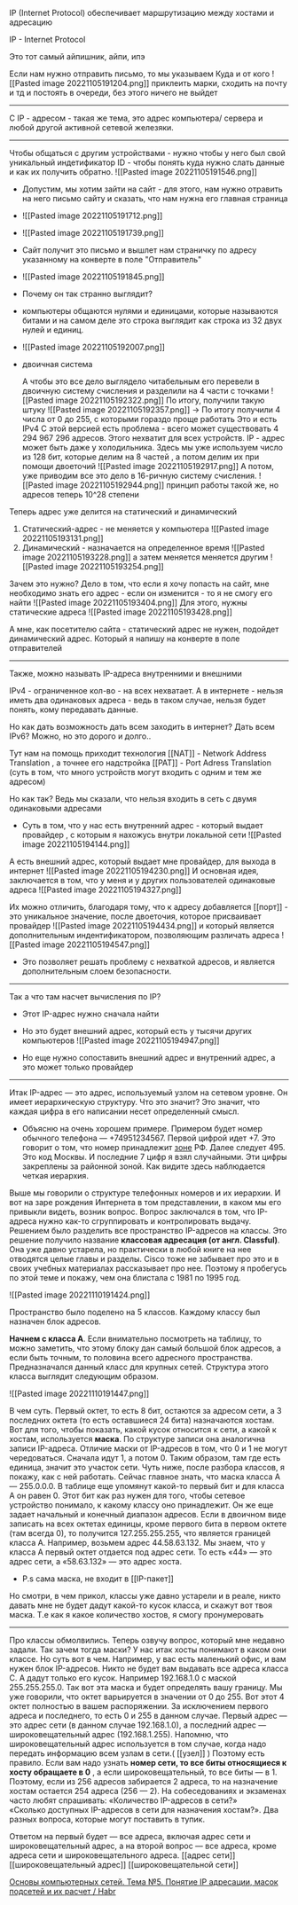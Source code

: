 IP (Internet Protocol) обеспечивает маршрутизацию между хостами и адресацию



IP - Internet Protocol

Это тот самый айпишник, айпи, ипэ

Если нам нужно отправить письмо, то мы указываем Куда и от кого
![[Pasted image 20221105191204.png]]
приклеить марки, сходить на почту и тд и постоять в очереди, без этого ничего не выйдет

------------------------
С IP - адресом - такая же тема, это адрес компьютера/ сервера  и любой другой активной сетевой железяки.

------------------------
Чтобы общаться с другим устройствами - нужно чтобы у него был свой уникальный индетификатор ID - чтобы понять куда нужно слать данные и как их получить обратно.
![[Pasted image 20221105191546.png]]

- Допустим, мы хотим зайти на сайт - для этого, нам нужно отравить на него письмо сайту и сказать, что нам нужна его главная страница
- ![[Pasted image 20221105191712.png]]
- ![[Pasted image 20221105191739.png]]
- Сайт получит это письмо и вышлет нам страничку по адресу указанному на конверте в поле "Отправитель" 
- ![[Pasted image 20221105191845.png]]
- Почему он так странно выглядит?
- компьютеры общаются нулями и единицами, которые называются битами и на самом деле это строка выглядит как строка из 32 двух нулей и единиц.
- ![[Pasted image 20221105192007.png]]
- двоичная система

  А чтобы это все дело выглядело читабельным его перевели в двоичную систему счисления и разделили на 4 части с точками
  ![[Pasted image 20221105192322.png]]
  По итогу, получили такую штуку ![[Pasted image 20221105192357.png]]
  -> По итогу получили 4 числа от 0 до 255, с которыми гораздо проще работать
  Это и есть IPv4
  С этой версией есть проблема - всего может существовать 4 294 967 296 адресов. Этого нехватит для всех устройств. IP - адрес может быть даже у холодильника.
  Здесь мы уже используем число из 128 бит, которые делим на 8 частей , а потом 
  делим их при помощи двоеточий
  ![[Pasted image 20221105192917.png]]
  А потом, уже приводим все это дело в 16-ричную систему счисления.
  ![[Pasted image 20221105192944.png]]
принцип работы такой же, но адресов теперь 10^28 степени


Теперь адрес уже делится на статический и динамический

1) Статический-адрес - не меняется у компьютера
![[Pasted image 20221105193131.png]]
2) Динамический - назначается на определенное  время
![[Pasted image 20221105193228.png]] 
а затем меняется  меняется другим
![[Pasted image 20221105193254.png]]

Зачем это нужно? Дело в том, что если я хочу попасть на сайт, мне необходимо знать его адрес - если он изменится - то я не смогу его найти
![[Pasted image 20221105193404.png]]
Для этого, нужны статические адреса
![[Pasted image 20221105193428.png]]

А мне, как посетителю сайта - статический адрес не нужен, подойдет динамический адрес. Который я напишу на конверте в поле отправителей

------------------------------------------------
Также, можно называть IP-адреса внутренними и внешними

IPv4 - ограниченное кол-во - на всех нехватает. А в интернете - нельзя иметь два одинаковых адреса - ведь в таком случае, нельзя будет понять, кому передавать данные.

Но как дать возможность дать всем заходить в интернет?
Дать всем IPv6?
Можно, но это дорого и долго.. 

Тут нам на помощь приходит технология [[NAT]] - Network Address Translation  , а точнее его надстройка [[PAT]] - Port Adress Translation 
(суть в том, что много устройств могут входить с одним и тем же адресом)

Но как так? Ведь мы сказали, что нельзя входить в сеть с двумя одинаковыми адресами

- Суть в том, что у нас есть внутренний адрес  - который выдает провайдер , с которым я нахожусь внутри локальной сети
![[Pasted image 20221105194144.png]]

А есть внешний адрес, который выдает мне провайдер, для выхода в интернет
![[Pasted image 20221105194230.png]]
 И основная идея, заключается в том, что у меня и у других пользователей одинаковые адреса 
 ![[Pasted image 20221105194327.png]]
 
 Их можно отличить, благодаря тому, что к адресу добавляется [[порт]] - это уникальное значение, после двоеточия, которое присваивает провайдер
 ![[Pasted image 20221105194434.png]]
  и который является дополнительным индентификатором, позволяющим различать адреса
  ![[Pasted image 20221105194547.png]]
- Это позволяет решать проблему с нехваткой адресов, и является дополнительным слоем безопасности.
------------------------

Так а что там насчет вычисления по IP?

- Этот IP-адрес нужно сначала найти
- Но это будет внешний адрес, который есть у тысячи других компьютеров
![[Pasted image 20221105194947.png]]

- Но еще нужно сопоставить внешний адрес и внутренний адрес, а это может только провайдер


-------------------
Итак IP-адрес — это адрес, используемый узлом на сетевом уровне. Он имеет иерархическую структуру. Что это значит? Это значит, что каждая цифра в его написании несет определенный смысл.
- Объясню на очень хорошем примере. Примером будет номер обычного телефона — +74951234567. Первой цифрой идет +7. Это говорит о том, что номер принадлежит [зоне](https://ru.wikipedia.org/wiki/%D0%A1%D0%BF%D0%B8%D1%81%D0%BE%D0%BA_%D1%82%D0%B5%D0%BB%D0%B5%D1%84%D0%BE%D0%BD%D0%BD%D1%8B%D1%85_%D0%BA%D0%BE%D0%B4%D0%BE%D0%B2_%D1%81%D1%82%D1%80%D0%B0%D0%BD) РФ. Далее следует 495. Это код Москвы. И последние 7 цифр я взял случайными. Эти цифры закреплены за районной зоной. Как видите здесь наблюдается четкая иерархия.


Выше мы говорили о структуре телефонных номеров и их иерархии. И вот на заре рождения Интернета в том представлении, в каком мы его привыкли видеть, возник вопрос. Вопрос заключался в том, что IP-адреса нужно как-то сгруппировать и контролировать выдачу. Решением было разделить все пространство IP-адресов на классы. Это решение получило название **классовая адресация (от англ. Classful)**. Она уже давно устарела, но практически в любой книге на нее отводятся целые главы и разделы. Cisco тоже не забывает про это и в своих учебных материалах рассказывает про нее. Поэтому я пробегусь по этой теме и покажу, чем она блистала с 1981 по 1995 год.

![[Pasted image 20221110191424.png]]



Пространство было поделено на 5 классов. Каждому классу был назначен блок адресов.  
  
**Начнем с класса A**. Если внимательно посмотреть на таблицу, то можно заметить, что этому блоку дан самый большой блок адресов, а если быть точным, то половина всего адресного пространства. Предназначался данный класс для крупных сетей. Структура этого класса выглядит следующим образом.

![[Pasted image 20221110191447.png]]



В чем суть. Первый октет, то есть 8 бит, остаются за адресом сети, а 3 последних октета (то есть оставшиеся 24 бита) назначаются хостам. Вот для того, чтобы показать, какой кусок относится к сети, а какой к хостам, используется **маска**. По структуре записи она аналогична записи IP-адреса. Отличие маски от IP-адресов в том, что 0 и 1 не могут чередоваться. Сначала идут 1, а потом 0. Таким образом, там где есть единица, значит это участок сети. Чуть ниже, после разбора классов, я покажу, как с ней работать. Сейчас главное знать, что маска класса A — 255.0.0.0. В таблице еще упомянут какой-то первый бит и для класса A он равен 0. Этот бит как раз нужен для того, чтобы сетевое устройство понимало, к какому классу оно принадлежит. Он же еще задает начальный и конечный диапазон адресов. Если в двоичном виде записать на всех октетах единицы, кроме первого бита в первом октете (там всегда 0), то получится 127.255.255.255, что является границей класса A. Например, возьмем адрес 44.58.63.132. Мы знаем, что у класса A первый октет отдается под адрес сети. То есть «44» — это адрес сети, а «58.63.132» — это адрес хоста.

- P.s сама маска, не входит в [[IP-пакет]] 

Но смотри, в чем прикол, классы уже давно устарели и в реале, никто давать мне не будет дадут какой-то кусок класса, и скажут вот твоя маска. Т.е как я какое количество хостов, я смогу пронумеровать


----
Про классы обмолвились. Теперь озвучу вопрос, который мне недавно задали. Так зачем тогда маски? У нас итак хосты понимают в каком они классе. Но суть вот в чем. Например, у вас есть маленький офис, и вам нужен блок IP-адресов. Никто не будет вам выдавать все адреса класса C. А дадут только его кусок. Например 192.168.1.0 с маской 255.255.255.0. Так вот эта маска и будет определять вашу границу. Мы уже говорили, что октет варьируется в значении от 0 до 255. Вот этот 4 октет полностью в вашем распоряжении. За исключением первого адреса и последнего, то есть 0 и 255 в данном случае. Первый адрес — это адрес сети (в данном случае 192.168.1.0), а последний адрес — широковещательный адрес (192.168.1.255). Напомню, что широковещательный адрес используется в том случае, когда надо передать информацию всем узлам в сети.( [[узел]] ) Поэтому есть правило. Если вам надо узнать **номер сети, то все биты относящиеся к хосту обращаете в 0** , а если широковещательный, то все биты — в 1. Поэтому, если из 256 адресов забирается 2 адреса, то на назначение хостам остается 254 адреса (256 — 2). На собеседованиях и экзаменах часто любят спрашивать:
«Количество IP-адресов в сети?»  
«Сколько доступных IP-адресов в сети для назначения хостам?». Два разных вопроса, которые могут поставить в тупик.

Ответом на первый будет — все адреса, включая адрес сети и широковещательный адрес, 
а на второй вопрос — все адреса, кроме адреса сети и широковещательного адреса.
[[адрес сети]]
[[широковещательный адрес]]   [[широковещательной сети]]

[Основы компьютерных сетей. Тема №5. Понятие IP адресации, масок подсетей и их расчет / Habr](https://habr.com/en/post/314484/)
